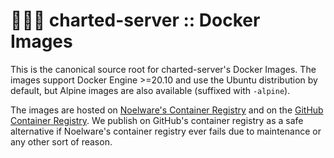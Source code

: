 # 🐻‍❄️🐳 charted-server :: Docker Images

This is the canonical source root for charted-server's Docker Images. The images support Docker Engine >=20.10 and use the Ubuntu distribution
by default, but Alpine images are also available (suffixed with `-alpine`).

The images are hosted on [Noelware's Container Registry](https://cr.noelware.cloud) and on the [GitHub Container Registry](https://github.com/orgs/charted-dev/packages). We publish
on GitHub's container registry as a safe alternative if Noelware's container registry ever fails due to maintenance or any other sort of reason.
